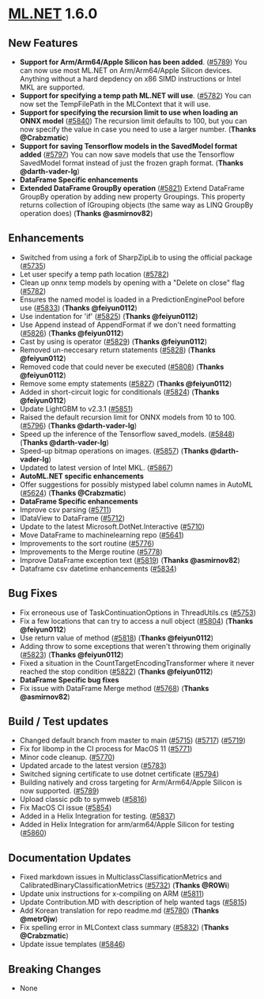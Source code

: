 # [ML.NET](http://dot.net/ml) 1.6.0

## **New Features**
- **Support for Arm/Arm64/Apple Silicon has been added**. ([#5789](https://github.com/dotnet/machinelearning/pull/5789)) You can now use most ML.NET on Arm/Arm64/Apple Silicon devices. Anything without a hard depdency on x86 SIMD instructions or Intel MKL are supported.
- **Support for specifying a temp path ML.NET will use**. ([#5782](https://github.com/dotnet/machinelearning/pull/5782)) You can now set the TempFilePath in the MLContext that it will use.
- **Support for specifying the recursion limit to use when loading an ONNX model** ([#5840](https://github.com/dotnet/machinelearning/pull/5840)) The recursion limit defaults to 100, but you can now specify the value in case you need to use a larger number. (**Thanks @Crabzmatic**)
- **Support for saving Tensorflow models in the SavedModel format added** ([#5797](https://github.com/dotnet/machinelearning/pull/5797)) You can now save models that use the Tensorflow SavedModel format instead of just the frozen graph format. (**Thanks @darth-vader-lg**)
- **DataFrame Specific enhancements**
- **Extended DataFrame GroupBy operation** ([#5821](https://github.com/dotnet/machinelearning/pull/5821)) Extend DataFrame GroupBy operation by adding new property Groupings. This property returns collection of IGrouping objects (the same way as LINQ GroupBy operation does) (**Thanks @asmirnov82**)


## **Enhancements**
- Switched from using a fork of SharpZipLib to using the official package ([#5735](https://github.com/dotnet/machinelearning/pull/5735))
- Let user specify a temp path location ([#5782](https://github.com/dotnet/machinelearning/pull/5782))
- Clean up onnx temp models by opening with a "Delete on close" flag ([#5782](https://github.com/dotnet/machinelearning/pull/5782))
- Ensures the named model is loaded in a PredictionEnginePool before use ([#5833](https://github.com/dotnet/machinelearning/pull/5833)) (**Thanks @feiyun0112**)
- Use indentation for 'if' ([#5825](https://github.com/dotnet/machinelearning/pull/5825)) (**Thanks @feiyun0112**)
- Use Append instead of AppendFormat if we don't need formatting ([#5826](https://github.com/dotnet/machinelearning/pull/5826)) (**Thanks @feiyun0112**)
- Cast by using is operator ([#5829](https://github.com/dotnet/machinelearning/pull/5829)) (**Thanks @feiyun0112**)
- Removed un-neccesary return statements ([#5828](https://github.com/dotnet/machinelearning/pull/5828)) (**Thanks @feiyun0112**)
- Removed code that could never be executed ([#5808](https://github.com/dotnet/machinelearning/pull/5808)) (**Thanks @feiyun0112**)
- Remove some empty statements ([#5827](https://github.com/dotnet/machinelearning/pull/5827)) (**Thanks @feiyun0112**)
- Added in short-circuit logic for conditionals ([#5824](https://github.com/dotnet/machinelearning/pull/5824)) (**Thanks @feiyun0112**)
- Update LightGBM to v2.3.1 ([#5851](https://github.com/dotnet/machinelearning/pull/5851))
- Raised the default recursion limit for ONNX models from 10 to 100. ([#5796](https://github.com/dotnet/machinelearning/pull/5796)) (**Thanks @darth-vader-lg**)
- Speed up the inference of the Tensorflow saved_models. ([#5848](https://github.com/dotnet/machinelearning/pull/5848)) (**Thanks @darth-vader-lg**)
- Speed-up bitmap operations on images. ([#5857](https://github.com/dotnet/machinelearning/pull/5857)) (**Thanks @darth-vader-lg**)
- Updated to latest version of Intel MKL. ([#5867](https://github.com/dotnet/machinelearning/pull/5867))
- **AutoML.NET specific enhancements**
- Offer suggestions for possibly mistyped label column names in AutoML ([#5624](https://github.com/dotnet/machinelearning/pull/5624)) (**Thanks @Crabzmatic**)
- **DataFrame Specific enhancements**
- Improve csv parsing ([#5711](https://github.com/dotnet/machinelearning/pull/5711))
- IDataView to DataFrame ([#5712](https://github.com/dotnet/machinelearning/pull/5712))
- Update to the latest Microsoft.DotNet.Interactive ([#5710](https://github.com/dotnet/machinelearning/pull/5710))
- Move DataFrame to machinelearning repo ([#5641](https://github.com/dotnet/machinelearning/pull/5641))
- Improvements to the sort routine ([#5776](https://github.com/dotnet/machinelearning/pull/5776))
- Improvements to the Merge routine ([#5778](https://github.com/dotnet/machinelearning/pull/5778))
- Improve DataFrame exception text ([#5819](https://github.com/dotnet/machinelearning/pull/5819)) (**Thanks @asmirnov82**)
- Dataframe csv datetime enhancements ([#5834](https://github.com/dotnet/machinelearning/pull/5834))


## **Bug Fixes**
- Fix erroneous use of TaskContinuationOptions in ThreadUtils.cs ([#5753](https://github.com/dotnet/machinelearning/pull/5753))
- Fix a few locations that can try to access a null object ([#5804](https://github.com/dotnet/machinelearning/pull/5804)) (**Thanks @feiyun0112**)
- Use return value of method ([#5818](https://github.com/dotnet/machinelearning/pull/5818)) (**Thanks @feiyun0112**)
- Adding throw to some exceptions that weren't throwing them originally ([#5823](https://github.com/dotnet/machinelearning/pull/5823)) (**Thanks @feiyun0112**)
- Fixed a situation in the CountTargetEncodingTransformer where it never reached the stop condition ([#5822](https://github.com/dotnet/machinelearning/pull/5822)) (**Thanks @feiyun0112**)
- **DataFrame Specific bug fixes**
- Fix issue with DataFrame Merge method ([#5768](https://github.com/dotnet/machinelearning/pull/5768)) (**Thanks @asmirnov82**)


## **Build / Test updates**
- Changed default branch from master to main ([#5715](https://github.com/dotnet/machinelearning/pull/5715)) ([#5717](https://github.com/dotnet/machinelearning/pull/5717)) ([#5719](https://github.com/dotnet/machinelearning/pull/5719))
- Fix for libomp in the CI process for MacOS 11 ([#5771](https://github.com/dotnet/machinelearning/pull/5771))
- Minor code cleanup. ([#5770](https://github.com/dotnet/machinelearning/pull/5770))
- Updated arcade to the latest version ([#5783](https://github.com/dotnet/machinelearning/pull/5783))
- Switched signing certificate to use dotnet certificate ([#5794](https://github.com/dotnet/machinelearning/pull/5794))
- Building natively and cross targeting for Arm/Arm64/Apple Silicon is now supported. ([#5789](https://github.com/dotnet/machinelearning/pull/5789))
- Upload classic pdb to symweb ([#5816](https://github.com/dotnet/machinelearning/pull/5816))
- Fix MacOS CI issue ([#5854](https://github.com/dotnet/machinelearning/pull/5854))
- Added in a Helix Integration for testing. ([#5837](https://github.com/dotnet/machinelearning/pull/5837))
- Added in Helix Integration for arm/arm64/Apple Silicon for testing ([#5860](https://github.com/dotnet/machinelearning/pull/5860))

## **Documentation Updates**
- Fixed markdown issues in MulticlassClassificationMetrics and CalibratedBinaryClassificationMetrics ([#5732](https://github.com/dotnet/machinelearning/pull/5732)) (**Thanks @R0Wi**)
- Update unix instructions for x-compiling on ARM ([#5811](https://github.com/dotnet/machinelearning/pull/5811))
- Update Contribution.MD with description of help wanted tags ([#5815](https://github.com/dotnet/machinelearning/pull/5815))
- Add Korean translation for repo readme.md ([#5780](https://github.com/dotnet/machinelearning/pull/5780)) (**Thanks @metr0jw**)
- Fix spelling error in MLContext class summary ([#5832](https://github.com/dotnet/machinelearning/pull/5832)) (**Thanks @Crabzmatic**)
- Update issue templates ([#5846](https://github.com/dotnet/machinelearning/pull/5846))

## **Breaking Changes**
- None
